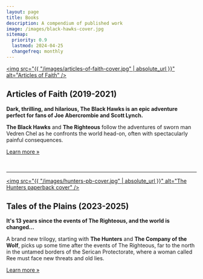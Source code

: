 ```yaml
---
layout: page
title: Books
description: A compendium of published work
image: /images/black-hawks-cover.jpg
sitemap:
  priority: 0.9
  lastmod: 2024-04-25
  changefreq: monthly
---
```


<a href="/books/articles-of-faith"><span class="image left book"><img src="{{ "/images/articles-of-faith-cover.jpg" | absolute_url }}" alt="Articles of Faith" /></span></a>

## Articles of Faith (2019-2021)

**Dark, thrilling, and hilarious, The Black Hawks is an epic adventure perfect for fans of Joe Abercrombie and Scott Lynch.**

**The Black Hawks** and **The Righteous** follow the adventures of sworn man Vedren Chel as he confronts the world head-on, often with spectacularly painful consequences.

[Learn more &raquo;](/books/articles-of-faith)

<br style="clear:both">

---

<a href="/books/tales-of-the-plains"><span class="image right book"><img src="{{ "/images/hunters-pb-cover.jpg" | absolute_url }}" alt="The Hunters paperback cover" /></span></a>

## Tales of the Plains (2023-2025)

**It's 13 years since the events of The Righteous, and the world is changed...**

A brand new trilogy, starting with **The Hunters** and **The Company of the Wolf**, picks up some time after the events of The Righteous, far to the north in the untamed borders of the Serican Protectorate, where a woman called Ree must face new threats and old lies.

[Learn more &raquo;](/books/tales-of-the-plains)

<br style="clear:both">
